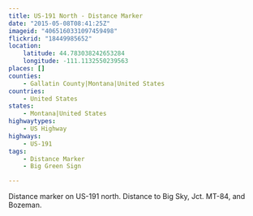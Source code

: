 ```yaml
---
title: US-191 North - Distance Marker
date: "2015-05-08T08:41:25Z"
imageid: "4065160331097459498"
flickrid: "18449985652"
location:
    latitude: 44.783038242653284
    longitude: -111.1132550239563
places: []
counties:
    - Gallatin County|Montana|United States
countries:
    - United States
states:
    - Montana|United States
highwaytypes:
    - US Highway
highways:
    - US-191
tags:
    - Distance Marker
    - Big Green Sign

---
```

Distance marker on US-191 north.  Distance to Big Sky, Jct. MT-84, and Bozeman.